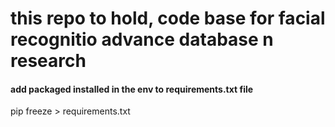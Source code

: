 # this repo to hold, code base for facial recognitio advance database n research


#### add packaged installed in the env to requirements.txt file
pip freeze > requirements.txt